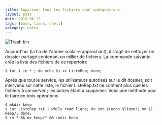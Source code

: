 ```yaml
---
title: Supprimer tous les fichiers sauf quelques-uns.
layout: post
date: 2010-06-12
tags: [bash, linux, shell]
category: notes
---
```


![Trash bin](http://upload.wikimedia.org/wikipedia/commons/thumb/b/bd/User-trash-full.svg/200px-User-trash-full.svg.png)

Aujourd'hui (la fin de l'année scolaire approchant), il s'agit de nettoyer un
dossier partagé contenant un millier de fichiers. La commande suivante crée la
liste des fichiers de ce répertoire

```
$ for i in * ; do echo $i >> ListeRep; done;
```

Après que tout le service, les utilisateurs autorisés sur le dit dossier, soit
intervenu sur cette liste, le fichier ListeRep.txt ne contient plus que les
fichiers à conserver ; les autres étant à supprimer. Voici une méthode pour le
faire en trois opérations

```
$ mkdir keep 
$ cat ListeRep.txt | while read ligne; do set $(echo $ligne); mv $1 keep/; done;
$ rm * && mv keep/* && rmdir keep
```
